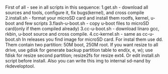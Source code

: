 First of all - see in all scripts in this sequence:
1.get.sh - download all sources and tools, configure it, fix bugs(kernel), and cross compile
2.install.sh - format your microSD card and install them rootfs, kernel, u-boot and few scripts
3.flash-u-boot.sh - copy u-boot files to microSD card(only if them compiled already)
3.cc-u-boot.sh - download linaro gcc, rkbin, u-boot source and cross compile.
4.cc-kernel.sh - same as cc-u-boot.sh
In releases you find image for microSD card. For instal them use dd. Them contain two partition: 50M boot, 250M root.
If you want resize to all drive, use gdisk for generate backup partition table to end(x, e, w); use fdisk for resize
second partition; resize2fs for resize ext4. Or edit install.sh script before install. Also you can write this img to
internal sd-nand by rkdeveloptool.
